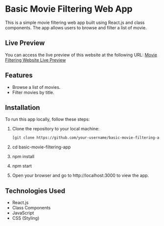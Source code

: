 # Basic Movie Filtering Web App

This is a simple movie filtering web app built using React.js and class components. The app allows users to browse and filter a list of movie.


## Live Preview

You can access the live preview of this website at the following URL:
[Movie Filtering Website Live Preview](https://basic-movie-filtering.vercel.app/)


## Features

- Browse a list of movies.
- Filter movies by title.

## Installation

To run this app locally, follow these steps:

1. Clone the repository to your local machine:

   ```bash
   [git clone https://github.com/your-username/basic-movie-filtering-app.git](https://github.com/Dina-petrick/Basic-movie-filtering.git)

2. cd basic-movie-filtering-app

3. npm install

4. npm start

5. Open your browser and go to http://localhost:3000 to view the app.

## Technologies Used

- React.js
- Class Components
- JavaScript
- CSS (Styling)
